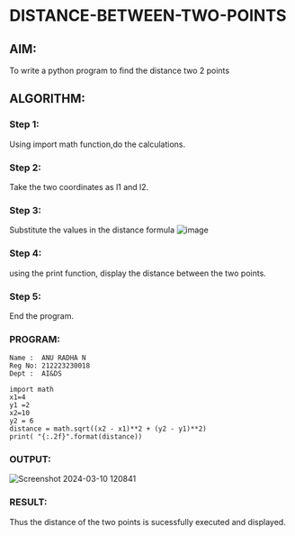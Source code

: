 # DISTANCE-BETWEEN-TWO-POINTS

## AIM:
To write a python program to find the distance two 2 points
## ALGORITHM:
### Step 1: 
Using import math function,do the calculations.
### Step 2: 
Take the two coordinates as l1 and l2.
### Step 3: 
Substitute the values in the distance formula
![image](https://github.com/ANU23000217/DISTANCE-BETWEEN-TWO-POINTS/assets/139117108/2b7b6c12-5ba9-47a3-8b72-83f04c207d49)


### Step 4: 
using the print function, display the distance between the two points.
### Step 5: 
End the program.
### PROGRAM:
```
Name :  ANU RADHA N
Reg No: 212223230018
Dept :  AI&DS
```
```
import math
x1=4
y1 =2
x2=10
y2 = 6
distance = math.sqrt((x2 - x1)**2 + (y2 - y1)**2)
print( "{:.2f}".format(distance))
```
  
### OUTPUT:
![Screenshot 2024-03-10 120841](https://github.com/ANU23000217/DISTANCE-BETWEEN-TWO-POINTS/assets/139117108/3dfb0137-8cf1-467d-b78d-2b777fd7e2fe)


### RESULT:
Thus the distance of the two points is sucessfully executed and displayed.
